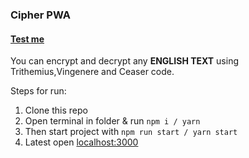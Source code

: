 ### Cipher PWA

#### [Test me](https://ciphers-crispyyv.vercel.app/)

You can encrypt and decrypt any **ENGLISH TEXT** using Trithemius,Vingenere and Ceaser code.

Steps for run:

1. Clone this repo
2. Open terminal in folder & run `npm i / yarn`
3. Then start project with `npm run start / yarn start`
4. Latest open [localhost:3000](http://localhost:3000)
